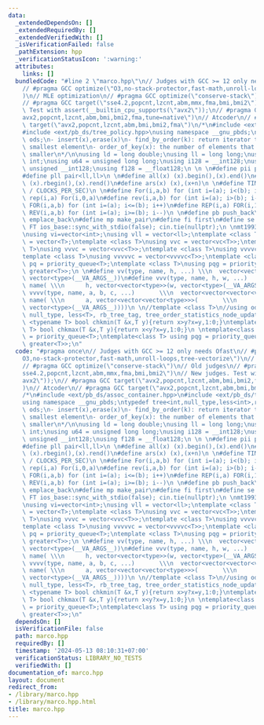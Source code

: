 ```yaml
---
data:
  _extendedDependsOn: []
  _extendedRequiredBy: []
  _extendedVerifiedWith: []
  _isVerificationFailed: false
  _pathExtension: hpp
  _verificationStatusIcon: ':warning:'
  attributes:
    links: []
  bundledCode: "#line 2 \"marco.hpp\"\n// Judges with GCC >= 12 only needs Ofast\n\
    // #pragma GCC optimize(\"O3,no-stack-protector,fast-math,unroll-loops,tree-vectorize\"\
    )\n// MLE optimization\n// #pragma GCC optimize(\"conserve-stack\")\n// Old judges\n\
    // #pragma GCC target(\"sse4.2,popcnt,lzcnt,abm,mmx,fma,bmi,bmi2\")\n// New judges.\
    \ Test with assert(__builtin_cpu_supports(\"avx2\"));\n// #pragma GCC target(\"\
    avx2,popcnt,lzcnt,abm,bmi,bmi2,fma,tune=native\")\n// Atcoder\n// #pragma GCC\
    \ target(\"avx2,popcnt,lzcnt,abm,bmi,bmi2,fma\")\n/*\n#include <ext/pb_ds/assoc_container.hpp>\n\
    #include <ext/pb_ds/tree_policy.hpp>\nusing namespace __gnu_pbds;\ntypedef tree<int,null_type,less<int>,rb_tree_tag,tree_order_statistics_node_update>\
    \ ods;\n- insert(x),erase(x)\n- find_by_order(k): return iterator to the k-th\
    \ smallest element\n- order_of_key(x): the number of elements that are strictly\
    \ smaller\n*/\n\nusing ld = long double;\nusing ll = long long;\nusing u32 = unsigned\
    \ int;\nusing u64 = unsigned long long;\nusing i128 = __int128;\nusing u128 =\
    \ unsigned __int128;\nusing f128 = __float128;\n \n \n#define pii pair<int,int>\n\
    #define pll pair<ll,ll>\n \n#define all(x) (x).begin(),(x).end()\n#define rall(x)\
    \ (x).rbegin(),(x).rend()\n#define ars(x) (x),(x+n)\n \n#define TIME  (1.0 * clock()\
    \ / CLOCKS_PER_SEC)\n \n#define For(i,a,b) for (int i=(a); i<(b); i++)\n#define\
    \ rep(i,a) For(i,0,a)\n#define rev(i,a,b) for (int i=(a); i>(b); i--)\n#define\
    \ FOR(i,a,b) for (int i=(a); i<=(b); i++)\n#define REP(i,a) FOR(i,1,a)\n#define\
    \ REV(i,a,b) for (int i=(a); i>=(b); i--)\n \n#define pb push_back\n#define eb\
    \ emplace_back\n#define mp make_pair\n#define fi first\n#define se second\n#define\
    \ FT ios_base::sync_with_stdio(false); cin.tie(nullptr);\n \nmt19937 rng(chrono::steady_clock::now().time_since_epoch().count());\n\
    \nusing vi=vector<int>;\nusing vll = vector<ll>;\ntemplate <class T>\nusing vc\
    \ = vector<T>;\ntemplate <class T>\nusing vvc = vector<vc<T>>;\ntemplate <class\
    \ T>\nusing vvvc = vector<vvc<T>>;\ntemplate <class T>\nusing vvvvc = vector<vvvc<T>>;\n\
    template <class T>\nusing vvvvvc = vector<vvvvc<T>>;\ntemplate <class T>\nusing\
    \ pq = priority_queue<T>;\ntemplate <class T>\nusing pqg = priority_queue<T, vector<T>,\
    \ greater<T>>;\n \n#define vv(type, name, h, ...) \\\n  vector<vector<type>> name(h,\
    \ vector<type>(__VA_ARGS__))\n#define vvv(type, name, h, w, ...)   \\\n  vector<vector<vector<type>>>\
    \ name( \\\n      h, vector<vector<type>>(w, vector<type>(__VA_ARGS__)))\n#define\
    \ vvvv(type, name, a, b, c, ...)       \\\n  vector<vector<vector<vector<type>>>>\
    \ name( \\\n      a, vector<vector<vector<type>>>(       \\\n             b, vector<vector<type>>(c,\
    \ vector<type>(__VA_ARGS__))))\n \n//template <class T>\n//using ods =\n//   tree<T,\
    \ null_type, less<T>, rb_tree_tag, tree_order_statistics_node_update>;\n \ntemplate\
    \ <typename T> bool chkmin(T &x,T y){return x>y?x=y,1:0;}\ntemplate <typename\
    \ T> bool chkmax(T &x,T y){return x<y?x=y,1:0;}\n \ntemplate<class T> using pq\
    \ = priority_queue<T>;\ntemplate<class T> using pqg = priority_queue<T, vector<T>,\
    \ greater<T>>;\n"
  code: "#pragma once\n// Judges with GCC >= 12 only needs Ofast\n// #pragma GCC optimize(\"\
    O3,no-stack-protector,fast-math,unroll-loops,tree-vectorize\")\n// MLE optimization\n\
    // #pragma GCC optimize(\"conserve-stack\")\n// Old judges\n// #pragma GCC target(\"\
    sse4.2,popcnt,lzcnt,abm,mmx,fma,bmi,bmi2\")\n// New judges. Test with assert(__builtin_cpu_supports(\"\
    avx2\"));\n// #pragma GCC target(\"avx2,popcnt,lzcnt,abm,bmi,bmi2,fma,tune=native\"\
    )\n// Atcoder\n// #pragma GCC target(\"avx2,popcnt,lzcnt,abm,bmi,bmi2,fma\")\n\
    /*\n#include <ext/pb_ds/assoc_container.hpp>\n#include <ext/pb_ds/tree_policy.hpp>\n\
    using namespace __gnu_pbds;\ntypedef tree<int,null_type,less<int>,rb_tree_tag,tree_order_statistics_node_update>\
    \ ods;\n- insert(x),erase(x)\n- find_by_order(k): return iterator to the k-th\
    \ smallest element\n- order_of_key(x): the number of elements that are strictly\
    \ smaller\n*/\n\nusing ld = long double;\nusing ll = long long;\nusing u32 = unsigned\
    \ int;\nusing u64 = unsigned long long;\nusing i128 = __int128;\nusing u128 =\
    \ unsigned __int128;\nusing f128 = __float128;\n \n \n#define pii pair<int,int>\n\
    #define pll pair<ll,ll>\n \n#define all(x) (x).begin(),(x).end()\n#define rall(x)\
    \ (x).rbegin(),(x).rend()\n#define ars(x) (x),(x+n)\n \n#define TIME  (1.0 * clock()\
    \ / CLOCKS_PER_SEC)\n \n#define For(i,a,b) for (int i=(a); i<(b); i++)\n#define\
    \ rep(i,a) For(i,0,a)\n#define rev(i,a,b) for (int i=(a); i>(b); i--)\n#define\
    \ FOR(i,a,b) for (int i=(a); i<=(b); i++)\n#define REP(i,a) FOR(i,1,a)\n#define\
    \ REV(i,a,b) for (int i=(a); i>=(b); i--)\n \n#define pb push_back\n#define eb\
    \ emplace_back\n#define mp make_pair\n#define fi first\n#define se second\n#define\
    \ FT ios_base::sync_with_stdio(false); cin.tie(nullptr);\n \nmt19937 rng(chrono::steady_clock::now().time_since_epoch().count());\n\
    \nusing vi=vector<int>;\nusing vll = vector<ll>;\ntemplate <class T>\nusing vc\
    \ = vector<T>;\ntemplate <class T>\nusing vvc = vector<vc<T>>;\ntemplate <class\
    \ T>\nusing vvvc = vector<vvc<T>>;\ntemplate <class T>\nusing vvvvc = vector<vvvc<T>>;\n\
    template <class T>\nusing vvvvvc = vector<vvvvc<T>>;\ntemplate <class T>\nusing\
    \ pq = priority_queue<T>;\ntemplate <class T>\nusing pqg = priority_queue<T, vector<T>,\
    \ greater<T>>;\n \n#define vv(type, name, h, ...) \\\n  vector<vector<type>> name(h,\
    \ vector<type>(__VA_ARGS__))\n#define vvv(type, name, h, w, ...)   \\\n  vector<vector<vector<type>>>\
    \ name( \\\n      h, vector<vector<type>>(w, vector<type>(__VA_ARGS__)))\n#define\
    \ vvvv(type, name, a, b, c, ...)       \\\n  vector<vector<vector<vector<type>>>>\
    \ name( \\\n      a, vector<vector<vector<type>>>(       \\\n             b, vector<vector<type>>(c,\
    \ vector<type>(__VA_ARGS__))))\n \n//template <class T>\n//using ods =\n//   tree<T,\
    \ null_type, less<T>, rb_tree_tag, tree_order_statistics_node_update>;\n \ntemplate\
    \ <typename T> bool chkmin(T &x,T y){return x>y?x=y,1:0;}\ntemplate <typename\
    \ T> bool chkmax(T &x,T y){return x<y?x=y,1:0;}\n \ntemplate<class T> using pq\
    \ = priority_queue<T>;\ntemplate<class T> using pqg = priority_queue<T, vector<T>,\
    \ greater<T>>;\n"
  dependsOn: []
  isVerificationFile: false
  path: marco.hpp
  requiredBy: []
  timestamp: '2024-05-13 08:10:31+07:00'
  verificationStatus: LIBRARY_NO_TESTS
  verifiedWith: []
documentation_of: marco.hpp
layout: document
redirect_from:
- /library/marco.hpp
- /library/marco.hpp.html
title: marco.hpp
---
```

